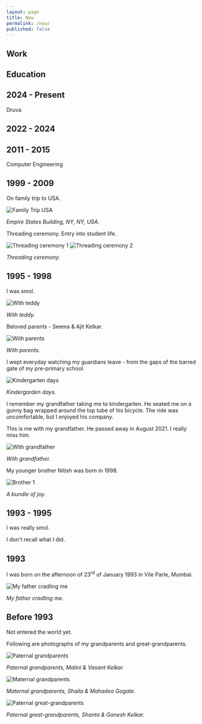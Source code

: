 ```yaml
---
layout: page
title: Now
permalink: /now/
published: false
---
```


## Work

## Education

## 2024 - Present
Druva 

## 2022 - 2024

## 2011 - 2015
Computer Engineering 

## 1999 - 2009

On family trip to USA.

![Family Trip USA](/assets/images/family_trip_usa.jpeg)

*Empire States Building, NY, NY, USA.*

Threading ceremony. Entry into student life.

![Threading ceremony 1](/assets/images/threading_ceremony_1.jpeg)
![Threading ceremony 2](/assets/images/threading_ceremony_2.jpeg)

*Threading ceremony.*


## 1995 - 1998

I was smol.

![With teddy](/assets/images/with_teddy.jpeg)

*With teddy.*

Beloved parents - Seema & Ajit Kelkar.

![With parents](/assets/images/family.jpeg)

*With parents.*

I wept everyday watching my guardians leave - from the gaps of the barred gate of my pre-primary school. 

![Kindergarten days](/assets/images/kindergarten.jpeg)

*Kindergarden days.*

I remember my grandfather taking me to kindergarten. He seated me on a gunny bag wrapped around the top tube of his bicycle. The ride was uncomfortable, but I enjoyed his company.

This is me with my grandfather. He passed away in August 2021. I really miss him.

![With grandfather](/assets/images/with_grandfather.jpeg)

*With grandfather.*

My younger brother Nitish was born in 1998.

![Brother 1](/assets/images/brother_1.jpeg)

*A bundle of joy.*

## 1993 - 1995

I was really smol.

I don't recall what I did.

## 1993

I was born on the afternoon of 23<sup>rd</sup> of January 1993 in Vile Parle, Mumbai.

![My father cradling me](/assets/images/cradling_father.jpeg)

*My father cradling me.*

## Before 1993

Not entered the world yet.

Following are photographs of my grandparents and great-grandparents.

![Paternal grandparents](/assets/images/paternal_grandparents.jpeg)

*Paternal grandparents, Malini & Vasant Kelkar.*

![Maternal grandparents](/assets/images/maternal_grandparents.jpeg)

*Maternal grandparents, Shaila & Mahadeo Gogate.*

![Paternal great-grandparents](/assets/images/kelkar_great_grandparents.jpeg)

*Paternal great-grandparents, Shanta & Ganesh Kelkar.*

